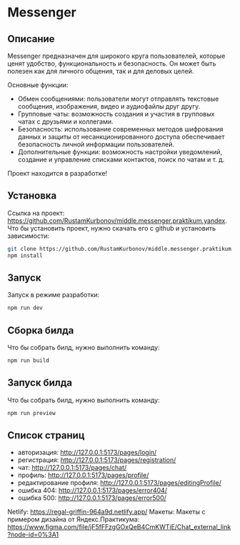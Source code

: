 # Messenger

## Описание

Messenger предназначен для широкого круга пользователей, которые ценят удобство, функциональность и безопасность. Он может быть полезен как для личного общения, так и для деловых целей.

Основные функции:

- Обмен сообщениями: пользователи могут отправлять текстовые сообщения, изображения, видео и аудиофайлы друг другу.
- Групповые чаты: возможность создания и участия в групповых чатах с друзьями и коллегами.
- Безопасность: использование современных методов шифрования данных и защиты от несанкционированного доступа обеспечивает безопасность личной информации пользователей.
- Дополнительные функции: возможность настройки уведомлений, создание и управление списками контактов, поиск по чатам и т. д.

Проект находится в разработке!

## Установка

Ссылка на проект: https://github.com/RustamKurbonov/middle.messenger.praktikum.yandex.
Что бы установить проект, нужно скачать его с github и установить зависимости:

```bash
git clone https://github.com/RustamKurbonov/middle.messenger.praktikum.yandex.git
npm install
```

## Запуск

Запуск в режиме разработки:

```bash
npm run dev
```

## Сборка билда

Что бы собрать билд, нужно выполнить команду:

```bash
npm run build
```

## Запуск билда

Что бы собрать билд, нужно выполнить команду:

```bash
npm run preview
```

## Список страниц

- авторизация: http://127.0.0.1:5173/pages/login/
- регистрация: http://127.0.0.1:5173/pages/registration/
- чат: http://127.0.0.1:5173/pages/chat/
- профиль: http://127.0.0.1:5173/pages/profile/
- редактирование профиля: http://127.0.0.1:5173/pages/editingProfile/
- ошибка 404: http://127.0.0.1:5173/pages/error404/
- ошибка 500: http://127.0.0.1:5173/pages/error500/

Netlify: https://regal-griffin-964a9d.netlify.app/
Макеты: Макеты с примером дизайна от Яндекс.Практикума: https://www.figma.com/file/jF5fFFzgGOxQeB4CmKWTiE/Chat_external_link?node-id=0%3A1
